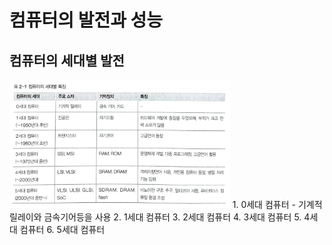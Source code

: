 컴퓨터의 발전과 성능
===============

컴퓨터의 세대별 발전
---------------
<img src = "./imgs/computer_generation.png"  width="70%" height="40%">
1. 0세대 컴퓨터 - 기계적 릴레이와 금속기어등을 사용
2. 1세대 컴퓨터
3. 2세대 컴퓨터
4. 3세대 컴퓨터
5. 4세대 컴퓨터
6. 5세대 컴퓨터

